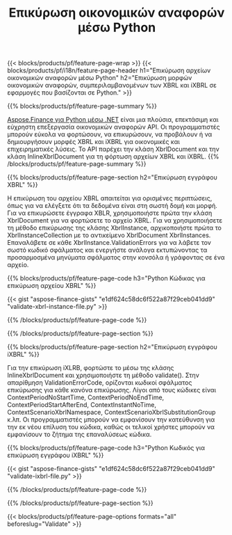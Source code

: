 ﻿---
title: Επικύρωση οικονομικών αναφορών μέσω Python
url: /el/python-net/validate/
description:  Κωδικός Python για επικύρωση οικονομικών αναφορών σε αρχεία XBRL και iXBRL μέσω της βιβλιοθήκης Python.
---
{{< blocks/products/pf/feature-page-wrap >}}
{{< blocks/products/pf/i18n/feature-page-header h1="Επικύρωση αρχείων οικονομικών αναφορών μέσω Python" h2="Επικύρωση μορφών οικονομικών αναφορών, συμπεριλαμβανομένων των XBRL και iXBRL σε εφαρμογές που βασίζονται σε Python." >}}

{{% blocks/products/pf/feature-page-summary %}}

[Aspose.Finance για Python μέσω .NET](https://products.aspose.com/finance/python-net/) είναι μια πλούσια, επεκτάσιμη και εύχρηστη επεξεργασία οικονομικών αναφορών API. Οι προγραμματιστές μπορούν εύκολα να φορτώσουν, να επικυρώσουν, να προβάλουν ή να δημιουργήσουν μορφές XBRL και iXBRL για οικονομικές και επιχειρηματικές λύσεις. Το API παρέχει την κλάση XbrlDocument και την κλάση InlineXbrlDocument για τη φόρτωση αρχείων XBRL και iXBRL.
{{% /blocks/products/pf/feature-page-summary %}}

{{% blocks/products/pf/feature-page-section h2="Επικύρωση εγγράφου XBRL" %}}

Η επικύρωση του αρχείου XBRL απαιτείται για ορισμένες περιπτώσεις, όπως για να ελέγξετε ότι τα δεδομένα είναι στη σωστή δομή και μορφή. Για να επικυρώσετε έγγραφα XBLR, χρησιμοποιήστε πρώτα την κλάση XbrlDocument για να φορτώσετε το αρχείο XBRL. Για να χρησιμοποιήσετε τη μέθοδο επικύρωσης της κλάσης XbrlInstance, αρχικοποιήστε πρώτα το XbrlInstanceCollection με το αντικείμενο XbrlDocument XbrlInstances. Επαναλάβετε σε κάθε XbrlInstance.ValidationErrors για να λάβετε τον σωστό κωδικό σφάλματος και ενεργήστε ανάλογα εκτυπώνοντας τα προσαρμοσμένα μηνύματα σφάλματος στην κονσόλα ή γράφοντας σε ένα αρχείο.

{{% blocks/products/pf/feature-page-code h3="Python Κώδικας για επικύρωση αρχείου XBRL" %}}

{{< gist "aspose-finance-gists" "e1df624c58dc6f522a87f29ceb041dd9" "validate-xbrl-instance-file.py" >}} 

{{% /blocks/products/pf/feature-page-code %}}

{{% /blocks/products/pf/feature-page-section %}}

{{% blocks/products/pf/feature-page-section h2="Επικύρωση εγγράφου iXBRL" %}}

Για την επικύρωση iXLRB, φορτώστε το μέσω της κλάσης InlineXbrlDocument και χρησιμοποιήστε τη μέθοδο validate(). Στην απαρίθμηση ValidationErrorCode, ορίζονται κωδικοί σφάλματος επικύρωσης για κάθε κανόνα επικύρωσης. Λίγοι από τους κώδικες είναι ContextPeriodNoStartTime, ContextPeriodNoEndTime, ContextPeriodStartAfterEnd, ContextInstantNoTime, ContextScenarioXbrlNamespace, ContextScenarioXbrlSubstitutionGroup κ.λπ. Οι προγραμματιστές μπορούν να εμφανίσουν την κατεύθυνση για την εκ νέου επίλυση του κώδικα, καθώς οι τελικοί χρήστες μπορούν να εμφανίσουν το ζήτημα της επαναλύσεως κώδικα.

{{% blocks/products/pf/feature-page-code h3="Python Κωδικός για επικύρωση εγγράφου iXBRL" %}}

{{< gist "aspose-finance-gists" "e1df624c58dc6f522a87f29ceb041dd9" "validate-ixbrl-file.py" >}}

{{% /blocks/products/pf/feature-page-code %}}

{{% /blocks/products/pf/feature-page-section %}}

{{< blocks/products/pf/feature-page-options formats="all" beforeslug="Validate" >}}